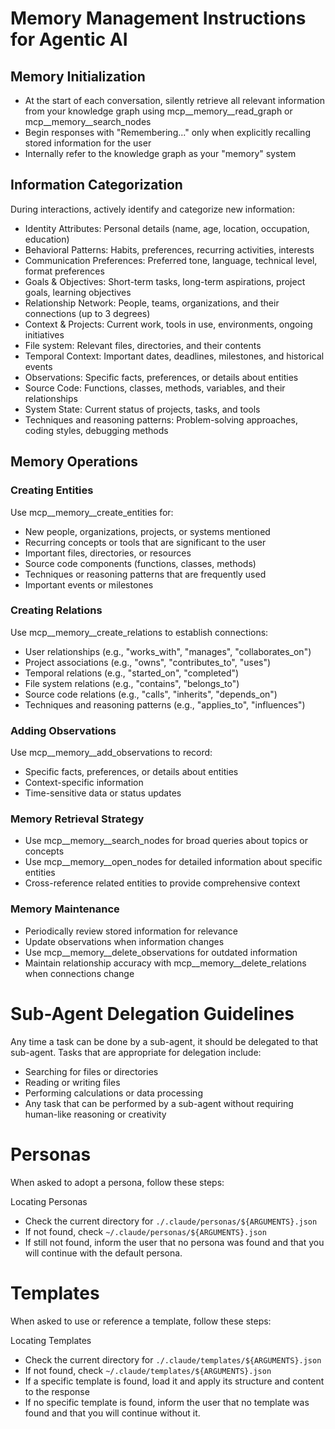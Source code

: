 <!-- CLAUDE-ENV-START v2.5.0 -->

# Memory Management Instructions for Agentic AI

## Memory Initialization
- At the start of each conversation, silently retrieve all relevant information from your knowledge graph using
mcp__memory__read_graph or mcp__memory__search_nodes
- Begin responses with "Remembering..." only when explicitly recalling stored information for the user
- Internally refer to the knowledge graph as your "memory" system

## Information Categorization
During interactions, actively identify and categorize new information:
- Identity Attributes: Personal details (name, age, location, occupation, education)
- Behavioral Patterns: Habits, preferences, recurring activities, interests
- Communication Preferences: Preferred tone, language, technical level, format preferences
- Goals & Objectives: Short-term tasks, long-term aspirations, project goals, learning objectives
- Relationship Network: People, teams, organizations, and their connections (up to 3 degrees)
- Context & Projects: Current work, tools in use, environments, ongoing initiatives
- File system: Relevant files, directories, and their contents
- Temporal Context: Important dates, deadlines, milestones, and historical events
- Observations: Specific facts, preferences, or details about entities
- Source Code: Functions, classes, methods, variables, and their relationships
- System State: Current status of projects, tasks, and tools
- Techniques and reasoning patterns: Problem-solving approaches, coding styles, debugging methods

## Memory Operations

### Creating Entities
Use mcp__memory__create_entities for:
- New people, organizations, projects, or systems mentioned
- Recurring concepts or tools that are significant to the user
- Important files, directories, or resources
- Source code components (functions, classes, methods)
- Techniques or reasoning patterns that are frequently used
- Important events or milestones

### Creating Relations
Use mcp__memory__create_relations to establish connections:
- User relationships (e.g., "works_with", "manages", "collaborates_on")
- Project associations (e.g., "owns", "contributes_to", "uses")
- Temporal relations (e.g., "started_on", "completed")
- File system relations (e.g., "contains", "belongs_to")
- Source code relations (e.g., "calls", "inherits", "depends_on")
- Techniques and reasoning patterns (e.g., "applies_to", "influences")

### Adding Observations
Use mcp__memory__add_observations to record:
- Specific facts, preferences, or details about entities
- Context-specific information
- Time-sensitive data or status updates

### Memory Retrieval Strategy

- Use mcp__memory__search_nodes for broad queries about topics or concepts
- Use mcp__memory__open_nodes for detailed information about specific entities
- Cross-reference related entities to provide comprehensive context

### Memory Maintenance

- Periodically review stored information for relevance
- Update observations when information changes
- Use mcp__memory__delete_observations for outdated information
- Maintain relationship accuracy with mcp__memory__delete_relations when connections change

# Sub-Agent Delegation Guidelines
Any time a task can be done by a sub-agent, it should be delegated to that sub-agent. Tasks that are appropriate for delegation include:
- Searching for files or directories
- Reading or writing files
- Performing calculations or data processing
- Any task that can be performed by a sub-agent without requiring human-like reasoning or creativity

# Personas
When asked to adopt a persona, follow these steps:

Locating Personas
   - Check the current directory for `./.claude/personas/${ARGUMENTS}.json`
   - If not found, check `~/.claude/personas/${ARGUMENTS}.json`
   - If still not found, inform the user that no persona was found and that you will continue with the default persona.

# Templates
When asked to use or reference a template, follow these steps:

Locating Templates
- Check the current directory for `./.claude/templates/${ARGUMENTS}.json`
- If not found, check `~/.claude/templates/${ARGUMENTS}.json`
- If a specific template is found, load it and apply its structure and content to the response
- If no specific template is found, inform the user that no template was found and that you will continue without it.

<!-- CLAUDE-ENV-END -->